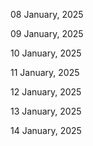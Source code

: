 08 January, 2025

09 January, 2025

10 January, 2025

11 January, 2025

12 January, 2025

13 January, 2025

14 January, 2025